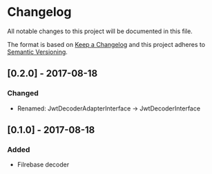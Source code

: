 # Changelog
All notable changes to this project will be documented in this file.

The format is based on [Keep a Changelog](http://keepachangelog.com/en/1.0.0/)
and this project adheres to [Semantic Versioning](http://semver.org/spec/v2.0.0.html).

## [0.2.0] - 2017-08-18
### Changed
- Renamed: JwtDecoderAdapterInterface -> JwtDecoderInterface

## [0.1.0] - 2017-08-18
### Added
- Filrebase decoder
